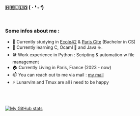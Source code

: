 ### 🇭🇪🇱🇱🇴   ( · ❛ ֊ ❛)

<br/>

### Some infos about me : 
- 🏫  Currently studying in [Ecole42](https://42.fr) & [Paris Cite](https://u-paris.fr/en/) (Bachelor in CS)
- 📖  Currently learning C, Ocaml 🐫 and Java ☕.
- 🛠️  Work experience in Python : Scripting & automation w file management
- 🏠  Currently Living in Paris, France (2023 - now)
- 📫  You can reach out to me via mail : [my mail](mailto:iyan005@outlook.com?subject=Test) 
- ⚡  Lunarvim and Tmux are all i need to be happy

<br/> 
<br/>

[![My GitHub stats](https://github-readme-stats.vercel.app/api?username=FxmousKid)](https://github.com/anuraghazra/github-readme-stats)

